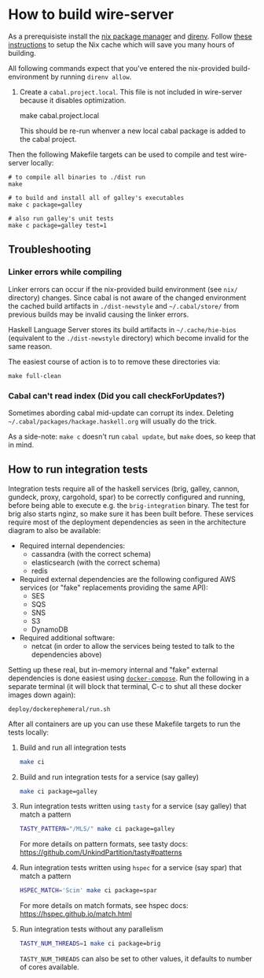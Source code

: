 # How to build wire-server

As a prerequisiste install the [nix package manager](https://nixos.org/) and [direnv](https://direnv.net/). Follow [these instructions](https://wire-server.cachix.org) to setup the Nix cache which will save you many hours of building.

All following commands expect that you've entered the nix-provided build-environment by running `direnv allow`.


1. Create a `cabal.project.local`. This file is not included in wire-server because it disables optimization.


   make cabal.project.local


   This should be re-run whenver a new local cabal package is added to the cabal project.

Then the following Makefile targets can be used to compile and test wire-server locally:


    # to compile all binaries to ./dist run
    make
    
    # to build and install all of galley's executables
    make c package=galley
    
    # also run galley's unit tests
    make c package=galley test=1


## Troubleshooting

### Linker errors while compiling

Linker errors can occur if the nix-provided build environment (see `nix/` directory) changes. Since cabal is not aware of the changed environment the cached build artifacts in `./dist-newstyle` and `~/.cabal/store/` from previous builds may be invalid causing the linker errors.

Haskell Language Server stores its build artifacts in `~/.cache/hie-bios` (equivalent to the `./dist-newstyle` directory) which become invalid for the same reason.

The easiest course of action is to to remove these directories via:

```
make full-clean
```

### Cabal can't read index (Did you call checkForUpdates?)

Sometimes abording cabal mid-update can corrupt its index. Deleting `~/.cabal/packages/hackage.haskell.org` will usually do the trick.

As a side-note: `make c` doesn't run `cabal update`, but `make` does, so keep that in mind.


## How to run integration tests

Integration tests require all of the haskell services (brig, galley, cannon, gundeck, proxy, cargohold, spar) to be correctly configured and running, before being able to execute e.g. the `brig-integration` binary. The test for brig also starts nginz, so make sure it has been built before.
These services require most of the deployment dependencies as seen in the architecture diagram to also be available:

- Required internal dependencies:
    - cassandra (with the correct schema)
    - elasticsearch (with the correct schema)
    - redis
- Required external dependencies are the following configured AWS services (or "fake" replacements providing the same API):
    - SES
    - SQS
    - SNS
    - S3
    - DynamoDB
- Required additional software:
    - netcat (in order to allow the services being tested to talk to the dependencies above)

Setting up these real, but in-memory internal and "fake" external dependencies is done easiest using [`docker-compose`](https://docs.docker.com/compose/install/). Run the following in a separate terminal (it will block that terminal, C-c to shut all these docker images down again):

```
deploy/dockerephemeral/run.sh
```

After all containers are up you can use these Makefile targets to run the tests locally:

1. Build and run all integration tests
   ```bash
   make ci
   ```

2. Build and run integration tests for a service (say galley)
   ```bash
   make ci package=galley
   ```

3. Run integration tests written using `tasty` for a service (say galley) that match a pattern
   ```bash
   TASTY_PATTERN="/MLS/" make ci package=galley
   ```
   For more details on pattern formats, see tasty docs: https://github.com/UnkindPartition/tasty#patterns

4. Run integration tests written using `hspec` for a service (say spar) that match a pattern
   ```bash
   HSPEC_MATCH='Scim' make ci package=spar
   ```
   For more details on match formats, see hspec docs: https://hspec.github.io/match.html

5. Run integration tests without any parallelism
   ```bash
   TASTY_NUM_THREADS=1 make ci package=brig
   ```

   `TASTY_NUM_THREADS` can also be set to other values, it defaults to number of cores available.
